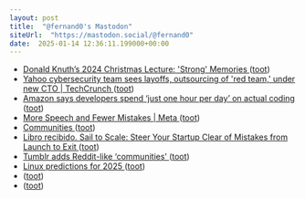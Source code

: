 ```yaml
---
layout: post
title:  "@fernand0's Mastodon"
siteUrl:  "https://mastodon.social/@fernand0"
date:  2025-01-14 12:36:11.199000+00:00
---
```

*  [Donald Knuth’s 2024 Christmas Lecture: 'Strong' Memories ](https://thenewstack.io/donald-knuths-2024-christmas-lecture-strong-memories) ([toot](https://mastodon.social/@fernand0/113826737107505653))
*  [Yahoo cybersecurity team sees layoffs, outsourcing of 'red team,' under new CTO \| TechCrunch ](https://techcrunch.com/2024/12/12/yahoo-cybersecurity-team-sees-layoffs-outsourcing-of-red-team-under-new-cto) ([toot](https://mastodon.social/@fernand0/113826435250622177))
*  [Amazon says developers spend ‘just one hour per day’ on actual coding ](https://fortune.com/2024/12/05/amazon-developers-spend-hour-per-day-coding) ([toot](https://mastodon.social/@fernand0/113826210100702145))
*  [More Speech and Fewer Mistakes \| Meta ](https://about.fb.com/news/2025/01/meta-more-speech-fewer-mistakes) ([toot](https://mastodon.social/@fernand0/113825961814039620))
*  [Communities ](https://help.tumblr.com/communities) ([toot](https://mastodon.social/@fernand0/113825058121551352))
*  [Libro recibido. Sail to Scale: Steer Your Startup Clear of Mistakes from Launch to Exit ](https://fotografiasenmovimiento.wordpress.com/2025/01/13/libro-recibido-sail-to-scale-steer-your-startup-clear-of-mistakes-from-launch-to-exit) ([toot](https://mastodon.social/@fernand0/113824375821598820))
*  [Tumblr adds Reddit-like ‘communities’ ](https://www.theverge.com/2024/12/13/24320336/tumblr-communities-reddit-topics-group) ([toot](https://mastodon.social/@fernand0/113824278683354019))
*  [Linux predictions for 2025 ](https://betanews.com/2024/12/13/linux-predictions-2025) ([toot](https://mastodon.social/@fernand0/113822433529744173))
*  [ ](https://mastodon.social/@joseli) ([toot](https://mastodon.social/@fernand0/113822350898547760))
*  [ ](https://qoto.org/@javifields) ([toot](https://mastodon.social/@fernand0/113822290099132948))

